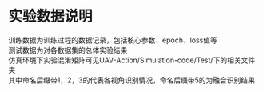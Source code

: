 # 实验数据说明
训练数据为训练过程的数据记录，包括核心参数、epoch、loss值等      
测试数据为对各数据集的总体实验结果       
仿真环境下实验混淆矩阵可见UAV-Action/Simulation-code/Test/下的相关文件夹          
其中命名后缀带1，2，3的代表各视角识别情况，命名后缀带5的为融合识别结果
